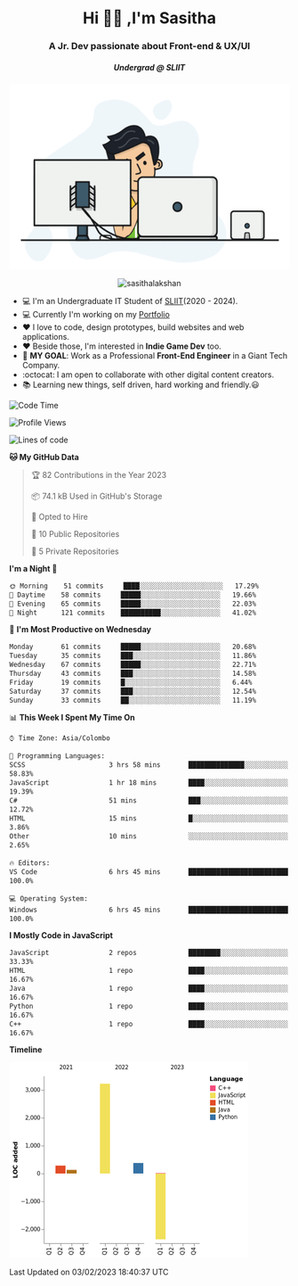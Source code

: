 
<h1 align="center">Hi 🙋‍♂️ ,I'm Sasitha</h1>
<h3 align="center">A Jr. Dev passionate about Front-end & UX/UI</h3>

<i><h5 align="center">Undergrad @ SLIIT</h5></i>

<p align="center">
  <img width="540" height="330" src="https://github.com/SasithaLakshan/SasithaLakshan/blob/main/dev.gif">
</p>
<p align="center"> <img src="https://komarev.com/ghpvc/?username=sasithalakshan&label=Profile%20views&color=0e75b6&style=flat" alt="sasithalakshan" /> </p>

- :computer: I'm an Undergraduate IT Student of [SLIIT](https://www.sliit.lk)(2020 - 2024).
- :computer: Currently I'm working on my <a href="https://SasithaLakshan.github.io" target="_blank">Portfolio</a>
- :heart: I love to code, design prototypes, build websites and web applications.
- :heart: Beside those, I'm interested in **Indie Game Dev** too.
- :electric_plug: **MY GOAL**: Work as a Professional **Front-End Engineer** in a Giant Tech Company.
- :octocat: I am open to collaborate with other digital content creators.
- :books: Learning new things, self driven, hard working and friendly.:smiley:
  
<!-- <h3 align="left">Tech Stack I'm Using</h3> -->

<!--START_SECTION:waka-->
![Code Time](http://img.shields.io/badge/Code%20Time-358%20hrs%2043%20mins-blue)

![Profile Views](http://img.shields.io/badge/Profile%20Views-0-blue)

![Lines of code](https://img.shields.io/badge/From%20Hello%20World%20I%27ve%20Written-2%20Thousand%20lines%20of%20code-blue)

**🐱 My GitHub Data** 

> 🏆 82 Contributions in the Year 2023
 > 
> 📦 74.1 kB Used in GitHub's Storage 
 > 
> 💼 Opted to Hire
 > 
> 📜 10 Public Repositories 
 > 
> 🔑 5 Private Repositories  
 > 
**I'm a Night 🦉** 

```text
🌞 Morning    51 commits     ████░░░░░░░░░░░░░░░░░░░░░   17.29% 
🌆 Daytime    58 commits     █████░░░░░░░░░░░░░░░░░░░░   19.66% 
🌃 Evening    65 commits     █████░░░░░░░░░░░░░░░░░░░░   22.03% 
🌙 Night      121 commits    ██████████░░░░░░░░░░░░░░░   41.02%

```
📅 **I'm Most Productive on Wednesday** 

```text
Monday       61 commits     █████░░░░░░░░░░░░░░░░░░░░   20.68% 
Tuesday      35 commits     ███░░░░░░░░░░░░░░░░░░░░░░   11.86% 
Wednesday    67 commits     █████░░░░░░░░░░░░░░░░░░░░   22.71% 
Thursday     43 commits     ███░░░░░░░░░░░░░░░░░░░░░░   14.58% 
Friday       19 commits     █░░░░░░░░░░░░░░░░░░░░░░░░   6.44% 
Saturday     37 commits     ███░░░░░░░░░░░░░░░░░░░░░░   12.54% 
Sunday       33 commits     ██░░░░░░░░░░░░░░░░░░░░░░░   11.19%

```


📊 **This Week I Spent My Time On** 

```text
⌚︎ Time Zone: Asia/Colombo

💬 Programming Languages: 
SCSS                     3 hrs 58 mins       ██████████████░░░░░░░░░░░   58.83% 
JavaScript               1 hr 18 mins        ████░░░░░░░░░░░░░░░░░░░░░   19.39% 
C#                       51 mins             ███░░░░░░░░░░░░░░░░░░░░░░   12.72% 
HTML                     15 mins             █░░░░░░░░░░░░░░░░░░░░░░░░   3.86% 
Other                    10 mins             ░░░░░░░░░░░░░░░░░░░░░░░░░   2.65%

🔥 Editors: 
VS Code                  6 hrs 45 mins       █████████████████████████   100.0%

💻 Operating System: 
Windows                  6 hrs 45 mins       █████████████████████████   100.0%

```

**I Mostly Code in JavaScript** 

```text
JavaScript               2 repos             ████████░░░░░░░░░░░░░░░░░   33.33% 
HTML                     1 repo              ████░░░░░░░░░░░░░░░░░░░░░   16.67% 
Java                     1 repo              ████░░░░░░░░░░░░░░░░░░░░░   16.67% 
Python                   1 repo              ████░░░░░░░░░░░░░░░░░░░░░   16.67% 
C++                      1 repo              ████░░░░░░░░░░░░░░░░░░░░░   16.67%

```


**Timeline**

![Chart not found](https://raw.githubusercontent.com/SasithaLakshan/SasithaLakshan/main/charts/bar_graph.png) 


 Last Updated on 03/02/2023 18:40:37 UTC
<!--END_SECTION:waka-->

